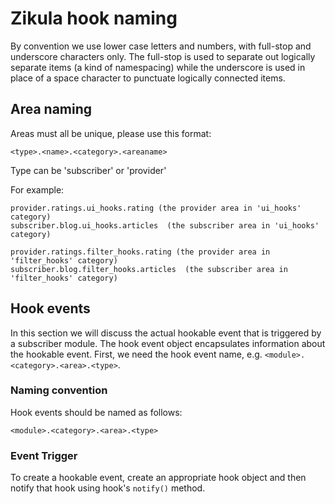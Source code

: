 # Zikula hook naming

By convention we use lower case letters and numbers, with full-stop and underscore
characters only.  The full-stop is used to separate out logically separate items
(a kind of namespacing) while the underscore is used in place of a space character
to punctuate logically connected items.

## Area naming

Areas must all be unique, please use this format:

```
<type>.<name>.<category>.<areaname>
```

Type can be 'subscriber' or 'provider'

For example:

```
provider.ratings.ui_hooks.rating (the provider area in 'ui_hooks' category)
subscriber.blog.ui_hooks.articles  (the subscriber area in 'ui_hooks' category)

provider.ratings.filter_hooks.rating (the provider area in 'filter_hooks' category)
subscriber.blog.filter_hooks.articles  (the subscriber area in 'filter_hooks' category)
```

## Hook events

In this section we will discuss the actual hookable event that is triggered by
a subscriber module.  The hook event object encapsulates information about the
hookable event. First, we need the hook event name, e.g. `<module>.<category>.<area>.<type>`.

### Naming convention

Hook events should be named as follows:

```
<module>.<category>.<area>.<type>
```

### Event Trigger

To create a hookable event, create an appropriate hook object and then notify that
hook using hook's `notify()` method.
